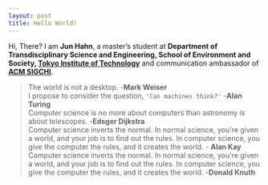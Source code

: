 ```yaml
---
layout: post
title: Hello World!
---
```


Hi, There? I am **Jun Hahn**, a master’s student at **Department of Transdisciplinary Science and Engineering, School of Environment and Society, [Tokyo Institute of Technology](https://www.titech.ac.jp/)** and communication ambassador of **[ACM SIGCHI](https://sigchi.org/people/volunteer-spotlight/)**.  

> The world is not a desktop. -**Mark Weiser**  
> I propose to consider the question, `'Can machines think?'` -**Alan Turing**  
> Computer science is no more about computers than astronomy is about telescopes. -**Edsger Dijkstra**  
> Computer science inverts the normal. In normal science, you're given a world, and your job is to find out the rules. In computer science, you give the computer the rules, and it creates the world. - **Alan Kay**  
> Computer science inverts the normal. In normal science, you're given a world, and your job is to find out the rules. In computer science, you give the computer the rules, and it creates the world. -**Donald Knuth**  

<!-- 
Next you can update your site name, avatar and other options using the _config.yml file in the root of your repository (shown below).

![_config.yml]({{ site.baseurl }}/images/config.png)

The easiest way to make your first post is to edit this one. Go into /_posts/ and update the Hello World markdown file. For more instructions head over to the [Jekyll Now repository](https://github.com/barryclark/jekyll-now) on GitHub. 
-->
